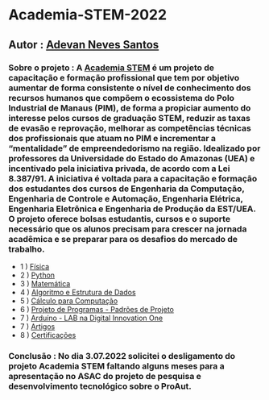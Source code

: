 # Academia-STEM-2022

## Autor : [Adevan Neves Santos](https://www.linkedin.com/in/adevan-neves-santos/)

### Sobre o projeto : A [Academia STEM](https://www.linkedin.com/company/academia-stem/mycompany/) é um projeto de capacitação e formação profissional que tem por objetivo aumentar de forma consistente o nível de conhecimento dos recursos humanos que compõem o ecossistema do Polo Industrial de Manaus (PIM), de forma a propiciar aumento do interesse pelos cursos de graduação STEM, reduzir as taxas de evasão e reprovação, melhorar as competências técnicas dos profissionais que atuam no PIM e incrementar a “mentalidade” de empreendedorismo na região. Idealizado por professores da Universidade do Estado do Amazonas (UEA) e incentivado pela iniciativa privada, de acordo com a Lei 8.387/91. A iniciativa é voltada para a capacitação e formação dos estudantes dos cursos de Engenharia da Computação, Engenharia de Controle e Automação, Engenharia Elétrica, Engenharia Eletrônica e Engenharia de Produção da EST/UEA.  O projeto oferece bolsas estudantis, cursos e o suporte necessário que os alunos precisam para crescer na jornada acadêmica e se preparar para os desafios do mercado de trabalho.   

-  1 ) [Física](./Cursos/Fisica-Basica/README.md)
-  2 ) [Python](./Cursos/Python-Basico/README.md)
-  3 ) [Matemática](./Cursos/Matematica-Basica/README.md)
-  4 ) [Algoritmo e Estrutura de Dados](./Cursos/Algoritmo-e-Estrutura-de-Dados/README.md)
-  5 ) [Cálculo para Computação](./Cursos/Calculo-para-Computacao/README.md)
-  6 ) [Projeto de Programas - Padrões de Projeto](./Cursos/Java-Padroes-de-Projeto/README.md)
-  7 ) [Arduíno - LAB na Digital Innovation One](./Cursos/Arduino-Projeto-DIO/README.md)
-  7 ) [Artigos](./Cursos/Artigos/)
-  8 ) [Certificações](./Cursos/Certificados/)

### Conclusão : No dia 3.07.2022 solicitei o desligamento do projeto Academia STEM faltando alguns meses para a apresentação no ASAC do projeto de pesquisa e desenvolvimento tecnológico sobre o ProAut.
